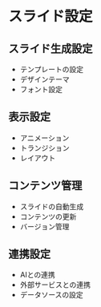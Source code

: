 # スライド設定

## スライド生成設定

- テンプレートの設定
- デザインテーマ
- フォント設定

## 表示設定

- アニメーション
- トランジション
- レイアウト

## コンテンツ管理

- スライドの自動生成
- コンテンツの更新
- バージョン管理

## 連携設定

- AIとの連携
- 外部サービスとの連携
- データソースの設定
